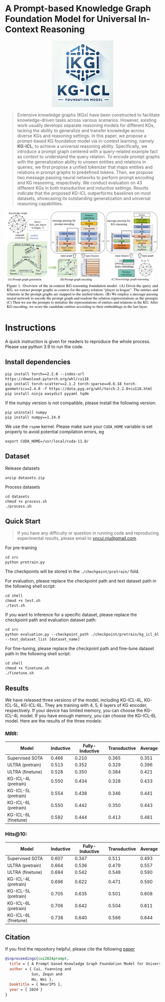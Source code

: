 
# A Prompt-based Knowledge Graph Foundation Model for Universal In-Context Reasoning
<div align="center">
  <img src="Logo.jpg" width="200">
</div>

> Extensive knowledge graphs (KGs) have been constructed to facilitate knowledge-driven tasks across various scenarios. However, existing work usually develops separate reasoning models for different KGs, lacking the ability to generalize and transfer knowledge across diverse KGs and reasoning settings. In this paper, we propose a prompt-based KG foundation model via in-context learning, namely **KG-ICL**, to achieve a universal reasoning ability. Specifically, we introduce a prompt graph centered with a query-related example fact as context to understand the query relation. To encode prompt graphs with the generalization ability to unseen entities and relations in queries, we first propose a unified tokenizer that maps entities and relations in prompt graphs to predefined tokens. Then, we propose two message passing neural networks to perform prompt encoding and KG reasoning, respectively. We conduct evaluation on 43 different KGs in both transductive and inductive settings. Results indicate that the proposed KG-ICL outperforms baselines on most datasets, showcasing its outstanding generalization and universal reasoning capabilities.

![image](overview.png)

# Instructions

A quick instruction is given for readers to reproduce the whole process.
Please use python 3.9 to run the code.


## Install dependencies

    pip install torch==2.2.0 --index-url https://download.pytorch.org/whl/cu118
    pip install torch-scatter==2.1.2 torch-sparse==0.6.18 torch-geometric==2.4.0 -f https://data.pyg.org/whl/torch-2.2.0+cu118.html
    pip install ninja easydict pyyaml tqdm

If the numpy version is not compatible, please install the following version:
    
    pip uninstall numpy
    pip install numpy==1.24.0

We use the ``rspmm`` kernel. Please make sure your ``CUDA_HOME`` variable is set properly to avoid potential compilation errors, eg
    
    export CUDA_HOME=/usr/local/cuda-11.8/

## Dataset

Release datasets

    unzip datasets.zip

Process datasets

    cd datasets
    chmod +x process.sh
    ./process.sh

## Quick Start

> If you have any difficulty or question in running code and reproducing experimental results, please email to yncui.nju@gmail.com.

For pre-training
    
    cd src
    python pretrain.py

The checkpoints will be stored in the ``./chechpoint/pretrain/`` fold.

For evaluation, please replace the checkpoint path and test dataset path in the following shell script:
    
    cd shell
    chmod +x test.sh
    ./test.sh

If you want to inference for a specific dataset, please replace the checkpoint path and evaluation dataset path:
    
    cd src
    python evaluation.py --checkpoint_path ./checkpoint/pretrain/kg_icl_6l --test_dataset_list [dataset_name]

For fine-tuning, please replace the checkpoint path and fine-tune dataset path in the following shell script:

    cd shell
    chmod +x finetune.sh
    ./finetune.sh



## Results
We have released three versions of the model, including KG-ICL-4L, KG-ICL-5L, KG-ICL-6L. 
They are training with 4, 5, 6 layers of KG encoder, respectively.
If your device has limited memory, you can choose the KG-ICL-4L model.
If you have enough memory, you can choose the KG-ICL-6L model.
Here are the results of the three models:

### MRR:

| Model | Inductive | Fully-Inductive | Transductive | Average |
| --- | --- | --- | --- | --- |
| Supervised SOTA | 0.466 | 0.210 | 0.365 | 0.351 |
| ULTRA (pretrain) | 0.513 | 0.352 | 0.329 | 0.396 |
| ULTRA (finetune) | 0.528 | 0.350 | 0.384 | 0.421 |
| KG-ICL-4L (pretrain) | 0.550 | 0.434 | 0.328 | 0.433 |
| KG-ICL-5L (pretrain) | 0.554 | 0.438 | 0.346 | 0.441 |
| KG-ICL-6L (pretrain) | 0.550 | 0.442 | 0.350 | 0.443 |
| KG-ICL-6L (finetune) | 0.592 | 0.444 | 0.413 | 0.481 |

### Hits@10:

| Model | Inductive | Fully-Inductive | Transductive | Average |
| --- | --- | --- | --- | --- |
| Supervised SOTA | 0.607 | 0.347 | 0.511 | 0.493 |
| ULTRA (pretrain) | 0.664 | 0.536 | 0.479 | 0.557 |
| ULTRA (finetune) | 0.684 | 0.542 | 0.548 | 0.590 |
| KG-ICL-4L (pretrain) | 0.696 | 0.622 | 0.471 | 0.590 |
| KG-ICL-5L (pretrain) | 0.705 | 0.635 | 0.501 | 0.608 |
| KG-ICL-6L (pretrain) | 0.706 | 0.642 | 0.504 | 0.611 |
| KG-ICL-6L (finetune) | 0.738 | 0.640 | 0.566 | 0.644 |


## Citation
If you find the repository helpful, please cite the following [paper](http://arxiv.org/abs/2410.12288)
```bibtex
@inproceedings{cui2024prompt,
  title = { A Prompt-based Knowledge Graph Foundation Model for Universal In-Context Reasoning },
  author = { Cui, Yuanning and 
            Sun, Zequn and 
            Hu, Wei },
  booktitle = { NeurIPS },
  year = { 2024 }
}

